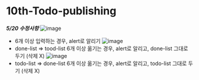 # 10th-Todo-publishing
***5/20 수정사항***
![image](https://user-images.githubusercontent.com/89545462/169517544-f355708d-2d52-471c-be4c-9e496942631f.png)
- 6개 이상 입력하는 경우, alert로 알리기
![image](https://user-images.githubusercontent.com/89545462/169517559-0b404b88-2613-4b51-9769-6ed430ceed4d.png)
- done-list => tood-list 6개 이상 옮기는 경우, alert로 알리고, done-list 그대로 두기 (삭제 X)
![image](https://user-images.githubusercontent.com/89545462/169517568-8618fa24-02c5-441f-b5ab-109a14672f4c.png)
- todo-list => done-list 6개 이상 옮기는 경우, alert로 알리고, todo-list 그대로 두기 (삭제 X)
